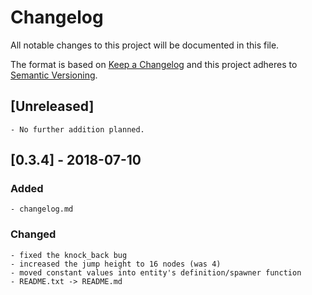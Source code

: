 # Changelog
All notable changes to this project will be documented in this file.

The format is based on [Keep a Changelog](http://keepachangelog.com/en/1.0.0/)
and this project adheres to [Semantic Versioning](https://semver.org/).


## [Unreleased]

	- No further addition planned.


## [0.3.4] - 2018-07-10
### Added

	- changelog.md

### Changed

	- fixed the knock_back bug
	- increased the jump height to 16 nodes (was 4)
	- moved constant values into entity's definition/spawner function
	- README.txt -> README.md
